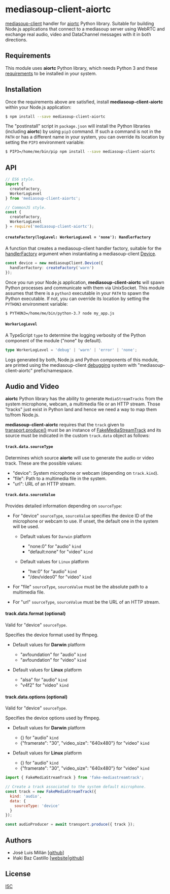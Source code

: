 # mediasoup-client-aiortc

[mediasoup-client](https://github.com/versatica/mediasoup-client/) handler for [aiortc](https://github.com/aiortc/aiortc/) Python library. Suitable for building Node.js applications that connect to a mediasoup server using WebRTC and exchange real audio, video and DataChannel messages with it in both directions.


## Requirements

This module uses **aiortc** Python library, which needs Python 3 and these [requirements](https://github.com/aiortc/aiortc#requirements) to be installed in your system.


## Installation

Once the requirements above are satisfied, install **mediasoup-client-aiortc** within your Node.js application:

```bash
$ npm install --save mediasoup-client-aiortc
```

The "postinstall" script in `package.json` will install the Python libraries (including **aiortc**) by using `pip3` command. If such a command is not in the `PATH` or has a different name in your system, you can override its location by setting the `PIP3` environment variable:

```bash
$ PIP3=/home/me/bin/pip npm install --save mediasoup-client-aiortc
```


## API

```javascript
// ES6 style.
import {
  createFactory,
  WorkerLogLevel
} from 'mediasoup-client-aiortc';

// CommonJS style.
const {
  createFactory,
  WorkerLogLevel
} = require('mediasoup-client-aiortc');
```

#### `createFactory(logLevel: WorkerLogLevel = 'none'): HandlerFactory`

A function that creates a mediasoup-client handler factory, suitable for the [handlerFactory](https://mediasoup.org/documentation/v3/mediasoup-client/api/#Device-dictionaries) argument when instantiating a mediasoup-client [Device](https://mediasoup.org/documentation/v3/mediasoup-client/api/#mediasoupClient-Device).

```typescript
const device = new mediasoupClient.Device({
  handlerFactory: createFactory('warn')
});
```

Once you run your Node.js application, **mediasoup-client-aiortc** will spawn Python processes and communicate with them via UnixSocket. This module assumes that there is a `python3` executable in your `PATH` to spawn the Python executable. If not, you can override its location by setting the `PYTHON3` environment variable:

```bash
$ PYTHON3=/home/me/bin/python-3.7 node my_app.js
```

#### `WorkerLogLevel`

A TypeScript `type` to determine the logging verbosity of the Python component of the module ("none" by default).

```typescript
type WorkerLogLevel = 'debug' | 'warn' | 'error' | 'none';
```

Logs generated by both, Node.js and Python components of this module, are printed using the mediasoup-client [debugging](https://mediasoup.org/documentation/v3/mediasoup-client/debugging/) system with "mediasoup-client-aiortc" prefix/namespace.


## Audio and Video

**aiortc** Python library has the ability to generate `MediaStreamTracks` from the system microphone, webcam, a multimedia file or an HTTP stream. Those "tracks" just exist in Python land and hence we need a way to map them to/from Node.js.

**mediasoup-client-aiortc** requires that the `track` given to [transport.produce()](https://mediasoup.org/documentation/v3/mediasoup-client/api/#transport-produce) must be an instance of [FakeMediaStreamTrack](https://github.com/ibc/fake-mediastreamtrack) and its source must be indicated in the custom `track.data` object as follows:

#### `track.data.sourceType`

Determines which source **aiortc** will use to generate the audio or video track. These are the possible values:

* "device": System microphone or webcam (depending on `track.kind`).
* "file": Path to a multimedia file in the system.
* "url": URL of an HTTP stream.

#### `track.data.sourceValue`

Provides detailed information depending on `sourceType`:

* For "device" `sourceType`, `sourceValue` specifies the device ID of the microphone or webcam to use. If unset, the default one in the system will be used.
	- Default values for `Darwin` platform
		 - "none:0" for "audio" `kind`
		 - "default:none" for "video" `kind`

	- Default values for `Linux` platform
		 - "hw:0" for "audio" `kind`
		 - "/dev/video0" for "video" `kind`

* For "file" `sourceType`, `sourceValue` must be the absolute path to a multimedia file.

* For "url" `sourceType`, `sourceValue` must be the URL of an HTTP stream.

#### track.data.format (optional)

Valid for "device" `sourceType`.

Specifies the device format used by ffmpeg.

* Default values for **Darwin** platform
   - "avfoundation" for "audio" `kind`
   - "avfoundation" for "video" `kind`

* Default values for **Linux** platform
   - "alsa" for "audio" `kind`
   - "v4f2" for "video" `kind`

#### track.data.options (optional)

Valid for "device" `sourceType`.

Specifies the device options used by ffmpeg.

* Default values for **Darwin** platform
   - {} for "audio" `kind`
   - {"framerate": "30", "video_size": "640x480"} for "video" `kind`

* Default values for **Linux** platform
   - {} for "audio" `kind`
   - {"framerate": "30", "video_size": "640x480"} for "video" `kind`

```javascript
import { FakeMediaStreamTrack } from 'fake-mediastreamtrack';

// Create a track associated to the system default microphone.
const track = new FakeMediaStreamTrack({
  kind: 'audio',
  data: {
    sourceType: 'device'
  }
});

const audioProducer = await transport.produce({ track });
```


## Authors

* José Luis Millán [[github](https://github.com/jmillan/)]
* Iñaki Baz Castillo [[website](https://inakibaz.me)|[github](https://github.com/ibc/)]


## License

[ISC](./LICENSE)
